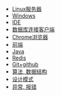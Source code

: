 - <a href="study/server/index.md">Linux服务器</a>
- <a href="study/windows/index.md">Windows</a>
- <a href="study/ide/index.md">IDE</a>
- <a href="study/navicat/index.md">数据库连接客户端</a>
- <a href="study/chrome/index.md">Chrome浏览器</a>
- <a href="study/web/index.md">前端</a>
- <a href="study/java/index.md">Java</a>
- <a href="redis/index.md">Redis</a>
- <a href="study/git/index.md">Git+github</a>
- <a href="study/algorithm/algorithm.md">算法, 数据结构</a>
- <a href="study/designPattern/designPattern.md">设计模式</a>
- <a href="error/index.md">异常, 报错</a>
